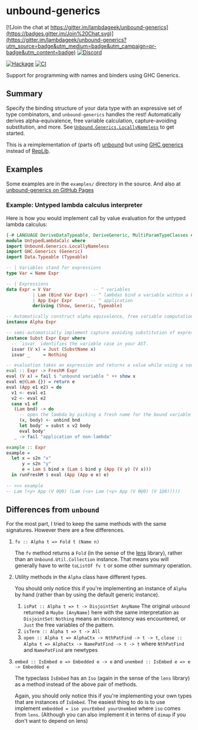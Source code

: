 # unbound-generics

[![Join the chat at https://gitter.im/lambdageek/unbound-generics](https://badges.gitter.im/Join%20Chat.svg)](https://gitter.im/lambdageek/unbound-generics?utm_source=badge&utm_medium=badge&utm_campaign=pr-badge&utm_content=badge)
[![Discord](https://img.shields.io/discord/732650960471720076?logo=discord)](https://discord.gg/CRfu93W)

[![Hackage](https://img.shields.io/hackage/v/unbound-generics.svg)](https://hackage.haskell.org/package/unbound-generics)
[![CI](https://github.com/lambdageek/unbound-generics/workflows/CI/badge.svg)](https://github.com/lambdageek/unbound-generics/actions?query=workflow%3ACI+branch%3Amain)
<!-- [![Build Status](https://travis-ci.org/lambdageek/unbound-generics.svg)](https://travis-ci.org/lambdageek/unbound-generics) -->

Support for programming with names and binders using GHC Generics.

## Summary

Specify the binding structure of your data type with an expressive set of type combinators, and `unbound-generics`
handles the rest!  Automatically derives alpha-equivalence, free variable calculation, capture-avoiding substitution, and more. See [`Unbound.Generics.LocallyNameless`](src/Unbound/Generics/LocallyNameless.hs) to get started.

This is a reimplementation of (parts of) [unbound](http://hackage.haskell.org/package/unbound) but using [GHC generics](http://www.haskell.org/ghc/docs/latest/html/libraries/base-4.7.0.1/GHC-Generics.html) instead of [RepLib](https://hackage.haskell.org/package/RepLib).

## Examples

Some examples are in the `examples/` directory in the source.  And also at [unbound-generics on GitHub Pages](https://lambdageek.github.io/unbound-generics)

### Example: Untyped lambda calculus interpreter
Here is how you would implement call by value evaluation for the untyped lambda calculus:

```haskell
{-# LANGUAGE DeriveDataTypeable, DeriveGeneric, MultiParamTypeClasses #-}
module UntypedLambdaCalc where
import Unbound.Generics.LocallyNameless
import GHC.Generics (Generic)
import Data.Typeable (Typeable)

-- | Variables stand for expressions
type Var = Name Expr

-- | Expressions
data Expr = V Var                -- ^ variables
          | Lam (Bind Var Expr) -- ^ lambdas bind a variable within a body expression
          | App Expr Expr       -- ^ application
          deriving (Show, Generic, Typeable)

-- Automatically construct alpha equivalence, free variable computation and binding operations.
instance Alpha Expr

-- semi-automatically implement capture avoiding substitution of expressions for expressions
instance Subst Expr Expr where
  -- `isvar` identifies the variable case in your AST.
  isvar (V x) = Just (SubstName x)
  isvar _     = Nothing

-- evaluation takes an expression and returns a value while using a source of fresh names
eval :: Expr -> FreshM Expr
eval (V x) = fail $ "unbound variable " ++ show x
eval e@(Lam {}) = return e
eval (App e1 e2) = do
  v1 <- eval e1
  v2 <- eval e2
  case v1 of
   (Lam bnd) -> do
     -- open the lambda by picking a fresh name for the bound variable x in body
     (x, body) <- unbind bnd
     let body' = subst x v2 body
     eval body'
   _ -> fail "application of non-lambda"

example :: Expr
example =
  let x = s2n "x"
      y = s2n "y"
      e = Lam $ bind x (Lam $ bind y (App (V y) (V x)))
  in runFreshM $ eval (App (App e e) e)
  
-- >>> example
-- Lam (<y> App (V 0@0) (Lam (<x> Lam (<y> App (V 0@0) (V 1@0)))))

```
## Differences from `unbound`

For the most part, I tried to keep the same methods with the same signatures.  However there are a few differences.

1. `fv :: Alpha t => Fold t (Name n)`

   The `fv` method returns a `Fold` (in the sense of the [lens](http://hackage.haskell.org/package/lens) library),
   rather than an `Unbound.Util.Collection` instance.  That means you will generally have to write `toListOf fv t` or some    other summary operation.

2. Utility methods in the `Alpha` class have different types.

   You should only notice this if you're implementing an instance of `Alpha` by hand (rather than by using the default
   generic instance).
   
   1. `isPat :: Alpha t => t -> DisjointSet AnyName`
     The original `unbound` returned a `Maybe [AnyName]` here with the same interpretation as `DisjointSet`: `Nothing` means an inconsistency was encountered, or `Just` the free variables of the pattern.
   2. `isTerm :: Alpha t => t -> All`
   3. `open :: Alpha t => AlphaCtx -> NthPatFind -> t -> t`, `close :: Alpha t => AlphaCtx -> NamePatFind -> t -> t` where `NthPatFind` and `NamePatFind` are newtypes

3. `embed :: IsEmbed e => Embedded e -> e` and `unembed :: IsEmbed e => e -> Embedded e`

    The typeclass `IsEmbed` has an `Iso` (again in the sense of the `lens` library) as a method instead of the above pair of methods.

    Again, you should only notice this if you're implementing your own types that are instances of `IsEmbed`.  The easiest thing to do is to use implement `embedded = iso yourEmbed yourUnembed` where `iso` comes from `lens`.  (Although you can also implement it in terms of `dimap` if you don't want to depend on lens)
